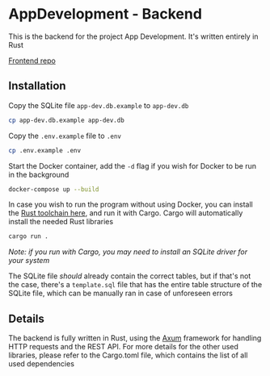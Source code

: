 # AppDevelopment - Backend

This is the backend for the project App Development. It's written entirely in Rust

[Frontend repo](https://github.com/NHL-Stenden-INF/App-Development_Front-End)

## Installation

Copy the SQLite file `app-dev.db.example` to `app-dev.db`
```bash
cp app-dev.db.example app-dev.db
```
Copy the `.env.example` file to `.env`
```bash
cp .env.example .env
```
Start the Docker container, add the `-d` flag if you wish for Docker to be run in the background
```bash
docker-compose up --build
```

In case you wish to run the program without using Docker, you can install the [Rust toolchain here](https://www.rust-lang.org/tools/install), and run it with Cargo. Cargo will automatically install the needed Rust libraries
```bash
cargo run .
```
*Note: if you run with Cargo, you may need to install an SQLite driver for your system* 

The SQLite file *should* already contain the correct tables, but if that's not the case, there's a `template.sql` file that has the entire table structure of the SQLite file, which can be manually ran in case of unforeseen errors 


## Details

The backend is fully written in Rust, using the [Axum](https://crates.io/crates/axum) framework for handling HTTP requests and the REST API. For more details for the other used libraries, please refer to the Cargo.toml file, which contains the list of all used dependencies